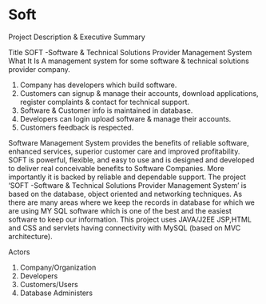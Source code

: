 # Soft
Project Description & Executive Summary

Title
	SOFT -Software & Technical Solutions Provider Management System
What It Is
	A management system for some software & technical solutions provider company.
1.	Company has developers which build software.
2.	Customers can signup & manage their accounts, download applications, register complaints & contact for technical support.
3.	Software & Customer info is maintained in database.
4.	Developers can login upload software & manage their accounts.
5.	Customers feedback is respected.

Software Management System provides the benefits of reliable software, enhanced services, superior customer care and improved profitability. SOFT is powerful, flexible, and easy to use and is designed and developed to deliver real conceivable benefits to Software Companies. More importantly it is backed by reliable and dependable support.
The project ‘SOFT -Software & Technical Solutions Provider Management System’ is based on the database, object oriented and networking techniques. As there are many areas where we keep the records in database for which we are using MY SQL software which is one of the best and the easiest software to keep our information. This project uses JAVA/J2EE JSP,HTML and CSS and servlets having connectivity with MySQL (based on MVC architecture).

Actors
1.	Company/Organization
2.	Developers
3.	Customers/Users
4.	Database Administers
